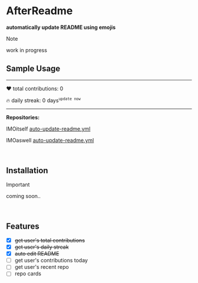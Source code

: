 # AfterReadme

**automatically update README using emojis**

> [!NOTE]
> work in progress

## Sample Usage

---
❤️ total contributions: 0

🔥 daily streak: 0 days<sup>`update now`</sup>

---

**Repositories:**

IMOitself [auto-update-readme.yml](https://github.com/IMOitself/IMOitself/blob/main/.github/workflows/auto-update-readme.yml)

IMOaswell [auto-update-readme.yml](https://github.com/IMOaswell/IMOaswell/blob/master/.github/workflows/auto-update-readme.yml) 

<br>

## Installation
> [!IMPORTANT]
> coming soon..
<br>

## Features

- [x] ~~get user's total contributions~~
- [x] ~~get user's daily streak~~
- [x] ~~auto edit README~~
- [ ] get user's contributions today
- [ ] get user's recent repo
- [ ] repo cards

